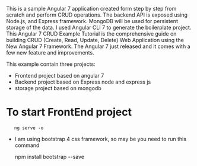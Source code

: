 This is  a sample Angular 7 application  created form step by step from scratch and perform CRUD operations.
The backend API is exposed using Node.js, and Express framework.
MongoDB will be used for persistent storage of the data.
I used  Angular CLI 7 to generate the boilerplate project. 
This Angular 7 CRUD Example Tutorial is the comprehensive guide on building CRUD (Create, Read, Update, Delete) Web Application using the New Angular 7 Framework. The Angular 7 just released and it comes with a few new feature and improvements.

This example  contain three projects:
 - Frontend project based on angular 7
 - Backend project based on Express node and express js
 - storage project  based on mongodb

# To start  FrontEnd project

       ng serve -o
  
  - I am using bootstrap 4 css framework, so may be you need to run this command 
       
       npm install bootstrap --save



